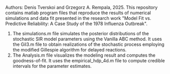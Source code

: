 Authors: Denis Tverskoi and Grzegorz A. Rempala, 2025. This repository contains matlab program files that reproduce the results of numerical simulations and data fit presented in the research work 
"Model Fit vs. Predictive Reliability: A Case Study of the 1978 Influenza Outbreak".

1. The simulations.m file simulates the posterior distributions of the stochastic SIR model parameters using the Vanilla ABC method. It uses the Gil3.m file to obtain realizations of the stochastic process employing the modified Gillespie algorithm for delayed reactions.
2. The Analysis.m file visualizes the modeling result and computes the goodness-of-fit. It uses the empirical_hdp_4d.m file to compute credible intervals for the parameter estimates.
